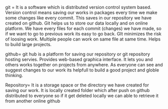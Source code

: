 git =  It is a software which is distributed version control system based. Version control means saving our works in packages every time we make some changes like every commit. This saves in our repository we have created on github. Git helps us to store our data locally and on online platform.
We have every files for each commit (changes) we have made, so if we want to go to previous work its easy to go back. GIt minimizes the risk of loosing work. Multiple people can work on same file at same time. Helps to build large projects.

github= git hub is a platform for saving our repository or git repository hosting servies. Provides web-based graphica interface. It lets you and others works together on projects from anywhere.
As everyone can see and suggest changes to our work its helpfull to build a good project and globle thinking.

Repository= It is a storage space or the directory we have created for saving our work. It is locally created folder which after push on github distributed to everyone so if it get deleted locally we can able to retrieve it from another online github